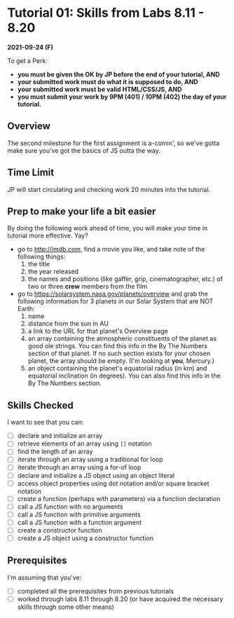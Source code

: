 # Tutorial 01: Skills from Labs 8.11 - 8.20

**2021-09-24 (F)**

To get a Perk:

- **you must be given the OK by JP before the end of your tutorial, AND**
- **your submitted work must do what it is supposed to do, AND**
- **your submitted work must be valid HTML/CSS/JS, AND**
- **you must submit your work by 9PM (401) / 10PM (402) the day of your tutorial.**

## Overview

The second milestone for the first assignment is a-comin', so we've gotta make sure you've got the basics of JS outta the way.

## Time Limit

JP will start circulating and checking work 20 minutes into the tutorial.

## Prep to make your life a bit easier

By doing the following work ahead of time, you will make your time in tutorial more effective. Yay?

- go to http://imdb.com, find a movie you like, and take note of the following things:
  1. the title
  2. the year released
  3. the names and positions (like gaffer, grip, cinematographer, etc.) of two or three **crew** members from the film
- go to https://solarsystem.nasa.gov/planets/overview and grab the following information for 3 planets in our Solar System that are NOT Earth:
  1. name
  2. distance from the sun in AU
  3. a link to the URL for that planet's Overview page
  4. an array containing the atmospheric constituents of the planet as good ole strings. You can find this info in the By The Numbers section of that planet. If no such section exists for your chosen planet, the array should be empty. (I'm looking at **you**, Mercury.)
  5. an object containing the planet's equatorial radius (in km) and equatorial inclination (in degrees). You can also find this info in the By The Numbers section.

## Skills Checked

I want to see that you can:

- [ ] declare and initialize an array
- [ ] retrieve elements of an array using `[]` notation
- [ ] find the length of an array
- [ ] iterate through an array using a traditional for loop
- [ ] iterate through an array using a for-of loop
- [ ] declare and initialize a JS object using an object literal
- [ ] access object properties using dot notation and/or square bracket notation
- [ ] create a function (perhaps with parameters) via a function declaration
- [ ] call a JS function with no arguments
- [ ] call a JS function with primitive arguments
- [ ] call a JS function with a function argument
- [ ] create a constructor function
- [ ] create a JS object using a constructor function

## Prerequisites

I'm assuming that you've:

- [ ] completed all the prerequisites from previous tutorials
- [ ] worked through labs 8.11 through 8.20 (or have acquired the necessary skills through some other means)
